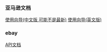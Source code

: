 

### 亚马逊文档

[使用向导(中文版,可能不是最新)](http://docs.developer.amazonservices.com/zh_CN/dev_guide/)
[使用向导(英文版)](https://developer.amazonservices.com/gp/mws/docs.html/144-7886889-6720152)

### ebay

[API文档](https://developer.ebay.com/api-docs/static/ebay-rest-landing.html)